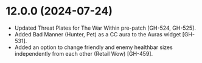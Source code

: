 # 12.0.0 (2024-07-24)

* Updated Threat Plates for The War Within pre-patch [GH-524, GH-525].
* Added Bad Manner (Hunter, Pet) as a CC aura to the Auras widget [GH-531].
* Added an option to change friendly and enemy healthbar sizes independently from each other (Retail Wow) [GH-459].